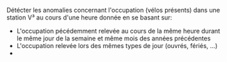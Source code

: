 Détécter les anomalies concernant l'occupation (vélos présents) dans une station V³ au cours d'une heure donnée en se basant sur:
- L'occupation pécédemment relevée au cours de la même heure durant le même jour de la semaine et même mois des années précédentes
- L'occupation relevée lors des mêmes types de jour (ouvrés, fériés, ...)
- 